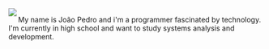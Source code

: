 <img align="left" src="https://camo.githubusercontent.com/fab95a765b1aceb9f1023ecba5af5bd2aa9e3706b0cf132bce3c7da05608d233/68747470733a2f2f6f7268756e2e6465762f696d672f63726f772e706e67" />

My name is João Pedro and i'm a programmer fascinated by technology. I'm currently in high school and want to study systems analysis and development.

